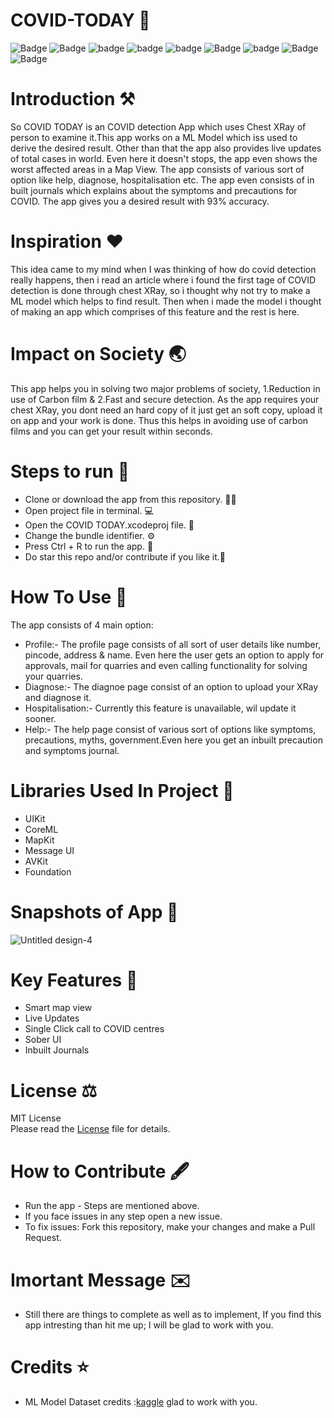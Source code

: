 # COVID-TODAY 🦠

![Badge](https://img.shields.io/badge/License-MIT-yellow) 
![Badge](https://img.shields.io/badge/Xcode-12.01-green)
![badge](https://img.shields.io/badge/Swift-5.0-red)
![badge](https://img.shields.io/badge/iOS-14-blue)
![badge](https://img.shields.io/badge/Platfrom-iOS-orange)
![Badge](https://img.shields.io/badge/COVID-Detection-yellowgreen)
![badge](https://img.shields.io/badge/COVID-LiveUpdates-red)
![Badge](https://img.shields.io/badge/COVID-Today-yellowGreen)
![Badge](https://img.shields.io/badge/COVID-Precautions-yellow) 

# Introduction ⚒  
So COVID TODAY is an COVID detection App which uses Chest XRay of person to examine it.This app works on a ML Model which iss used to derive the desired result. Other than
that the app also provides live updates of total cases in world. Even here it doesn't stops, the app even shows the worst affected areas in a Map View. The app consists 
of various sort of option like help, diagnose, hospitalisation etc. The app even consists of in built journals which explains about the symptoms and precautions for COVID.
The app gives you a desired result with 93% accuracy.

# Inspiration ❤️
This idea came to my mind when I was thinking of how do covid detection really happens, then i read an article where i found the first tage of COVID detection is done through
chest XRay, so i thought why not try to make a ML model which helps to find result. Then when i made the model i thought of making an app which comprises of this feature and the rest
is here.

# Impact on Society 🌏
This app helps you in solving two major problems of society, 1.Reduction in use of Carbon film & 2.Fast and secure detection. As the app requires your chest XRay, you dont
need an hard copy of it just get an soft copy, upload it on app and your work is done. Thus this helps in avoiding use of carbon films and you can get your result within
seconds.

# Steps to run 📲

* Clone or download the app from this repository. 👩‍💻
* Open project file in terminal. 💻
* Open the COVID TODAY.xcodeproj file. 💾
* Change the bundle identifier. ⚙️
* Press Ctrl + R to run the app. 📲
* Do star this repo and/or contribute if you like it.🙂 

# How To Use 🛑 
The app consists of 4 main option:
  * Profile:- 
  The profile page consists of all sort of user details like number, pincode, address & name. Even here the user gets an option to apply for approvals, mail for quarries and even
  calling functionality for solving your quarries.
  * Diagnose:-
  The diagnoe page consist of an option to upload your XRay and diagnose it.
  * Hospitalisation:-
  Currently this feature is unavailable, wil update it sooner.
  * Help:-
  The help page consist of various sort of options like symptoms, precautions, myths, government.Even here you get an inbuilt precaution and symptoms journal.

# Libraries Used In Project 📒 

* UIKit <br>
* CoreML
* MapKit
* Message UI
* AVKit 
* Foundation

# Snapshots of App 📸

![Untitled design-4](https://user-images.githubusercontent.com/56252259/94921826-ac96ab80-04d6-11eb-8824-6507b32c47c9.png)

# Key Features 🔐
* Smart map view
* Live Updates
* Single Click call to COVID centres
* Sober UI
* Inbuilt Journals

# License ⚖️  

MIT License<br> Please read the [License](https://github.com/gokulnair2001/COVID-TODAY/blob/main/LICENSE) file for details.

# How to Contribute 🖋 

* Run the app - Steps are mentioned above.
* If you face issues in any step open a new issue.
* To fix issues: Fork this repository, make your changes and make a Pull Request. 

# Imortant Message ✉️

* Still there are things to complete as well as to implement, If you find this app intresting than hit me up; I will be
glad to work with you.

# Credits ⭐️
* ML Model Dataset credits :[kaggle](https://www.kaggle.com/datasets) 
glad to work with you.
